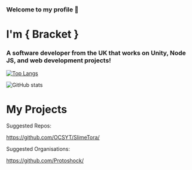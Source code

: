 ### Welcome to my profile 👋

# I'm { Bracket }
### A software developer from the UK that works on Unity, Node JS, and web development projects!

[![Top Langs](https://github-readme-stats-git-masterorgs-github-readme-stats-team.vercel.app/api/top-langs/?username=OCSYT&include_orgs=true&exclude_repo=BracketBrowser,BracketEngine-OpenGL&show_icons=true&theme=nightowl&locale=en)](https://github.com/anuraghazra/github-readme-stats)

![GitHub stats](https://github-readme-stats.vercel.app/api?username=OCSYT&show_icons=true&theme=nightowl)

# My Projects
Suggested Repos:

https://github.com/OCSYT/SlimeTora/

Suggested Organisations:

https://github.com/Protoshock/

